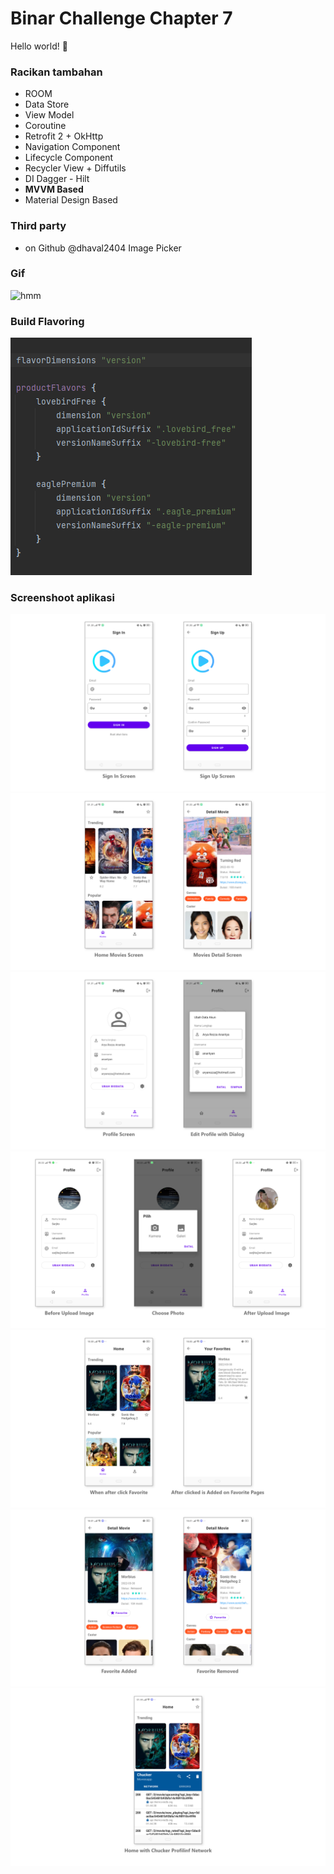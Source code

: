 # Binar Challenge Chapter 7
Hello world! 🚀
### Racikan tambahan
- ROOM
- Data Store
- View Model
- Coroutine
- Retrofit 2 + OkHttp
- Navigation Component
- Lifecycle Component
- Recycler View + Diffutils
- DI Dagger - Hilt
- **MVVM Based**
- Material Design Based
### Third party
- on Github @dhaval2404 Image Picker
### Gif
![hmm](https://raw.githubusercontent.com/anantyan/Binar-Android-Chapter-7/main/screenshoot/Record_2022-04-09-03-50-13.gif)
### Build Flavoring
![hmm](https://raw.githubusercontent.com/anantyan/Binar-Android-Chapter-7/main/screenshoot/build-flavoring.png)
### Screenshoot aplikasi
![hmm](https://raw.githubusercontent.com/anantyan/Binar-Android-Chapter-7/main/screenshoot/pages.png)
![hmm](https://raw.githubusercontent.com/anantyan/Binar-Android-Chapter-7/main/screenshoot/pages___1.png)
![hmm](https://raw.githubusercontent.com/anantyan/Binar-Android-Chapter-7/main/screenshoot/pages___2.png)
![hmm](https://raw.githubusercontent.com/anantyan/Binar-Android-Chapter-7/main/screenshoot/pages___3.png)
![hmm](https://raw.githubusercontent.com/anantyan/Binar-Android-Chapter-7/main/screenshoot/pages___4.png)
![hmm](https://raw.githubusercontent.com/anantyan/Binar-Android-Chapter-7/main/screenshoot/pages___5.png)
![hmm](https://raw.githubusercontent.com/anantyan/Binar-Android-Chapter-7/main/screenshoot/pages___6.png)
